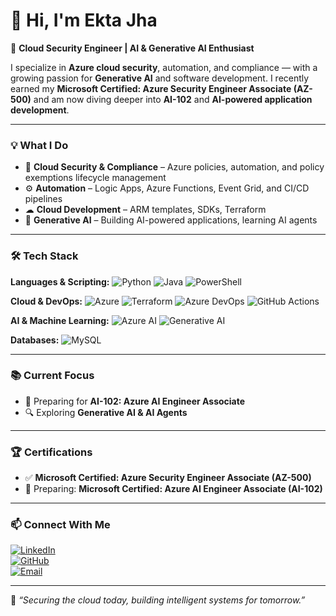 # 👋 Hi, I'm Ekta Jha

🚀 **Cloud Security Engineer | AI & Generative AI Enthusiast**

I specialize in **Azure cloud security**, automation, and compliance — with a growing passion for **Generative AI** and software development. I recently earned my **Microsoft Certified: Azure Security Engineer Associate (AZ-500)** and am now diving deeper into **AI-102** and **AI-powered application development**.

---

### 💡 What I Do
- 🔐 **Cloud Security & Compliance** – Azure policies, automation, and policy exemptions lifecycle management
- ⚙ **Automation** – Logic Apps, Azure Functions, Event Grid, and CI/CD pipelines
- ☁ **Cloud Development** – ARM templates, SDKs, Terraform
- 🤖 **Generative AI** – Building AI-powered applications, learning AI agents

---

### 🛠 Tech Stack
**Languages & Scripting:**  ![Python](https://img.shields.io/badge/Python-3776AB?logo=python&logoColor=white) ![Java](https://img.shields.io/badge/Java-007396?logo=java&logoColor=white) ![PowerShell](https://img.shields.io/badge/PowerShell-5391FE?logo=powershell&logoColor=white)  

**Cloud & DevOps:** ![Azure](https://img.shields.io/badge/Microsoft%20Azure-0078D4?logo=microsoftazure&logoColor=white) ![Terraform](https://img.shields.io/badge/Terraform-623CE4?logo=terraform&logoColor=white) ![Azure DevOps](https://img.shields.io/badge/Azure%20DevOps-0078D7?logo=azuredevops&logoColor=white) ![GitHub Actions](https://img.shields.io/badge/GitHub%20Actions-2088FF?logo=githubactions&logoColor=white)  

**AI & Machine Learning:** ![Azure AI](https://img.shields.io/badge/Azure%20AI-0078D4?logo=microsoftazure&logoColor=white) ![Generative AI](https://img.shields.io/badge/Generative%20AI-FF6F00?logo=OpenAI&logoColor=white)  

**Databases:** ![MySQL](https://img.shields.io/badge/MySQL-4479A1?logo=mysql&logoColor=white)  

---

### 📚 Current Focus
- 🎯 Preparing for **AI-102: Azure AI Engineer Associate**   
- 🔍 Exploring **Generative AI & AI Agents**

---

### 🏆 Certifications
- ✅ **Microsoft Certified: Azure Security Engineer Associate (AZ-500)**  
- 📅 Preparing: **Microsoft Certified: Azure AI Engineer Associate (AI-102)**

---

### 📫 Connect With Me
[![LinkedIn](https://img.shields.io/badge/LinkedIn-blue?logo=linkedin&logoColor=white)](https://www.linkedin.com/in/ekta-jha-690aa4228/)  
[![GitHub](https://img.shields.io/badge/GitHub-black?logo=github&logoColor=white)](https://github.com/ekta-jha)  
[![Email](https://img.shields.io/badge/Email-D14836?logo=gmail&logoColor=white)](mailto:ektajha0108@gmail.com)  

---

💬 *“Securing the cloud today, building intelligent systems for tomorrow.”*
